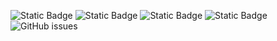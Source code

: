 ![Static Badge](https://img.shields.io/badge/blacklists-61-000000) ![Static Badge](https://img.shields.io/badge/blacklisted-2952842-cc0000) ![Static Badge](https://img.shields.io/badge/whitelisted-2254-00CC00) ![Static Badge](https://img.shields.io/badge/streaming_blacklist-28107-000000) ![GitHub issues](https://img.shields.io/github/issues/fabriziosalmi/blacklists)
